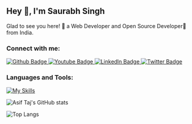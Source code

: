 ## Hey 👋, I'm Saurabh Singh

Glad to see you here! 🤩 a Web Developer and Open Source Developer🚀 from India.

### Connect with me:
<div id="badges">
  <a href="https://github.com/saurabhsinngh">
    <img src="https://img.shields.io/badge/Github-white?style=for-the-badge&logo=Github&logoColor=black" alt="Github Badge"/>
  </a>
  <a href="https://www.youtube.com/@saurabhsinghvlogs2432">
    <img src="https://img.shields.io/badge/YouTube-red?style=for-the-badge&logo=youtube&logoColor=white" alt="Youtube Badge"/>
  </a>
   <a href="https://www.linkedln.com/in/saurabh-singh-70939a195/">
    <img src="https://img.shields.io/badge/Linkedln-blue?style=for-the-badge&logo=linkedln&logoColor=white" alt="Linkedln Badge"/>
  </a>
   <a href="https://x.com/Saurabh_Singh54">
    <img src="https://img.shields.io/badge/Twitter-blue?style=for-the-badge&logo=twitter&logoColor=white" alt="Twitter Badge"/>
  </a>
</div>

### Languages and Tools:
[![My Skills](https://skillicons.dev/icons?i=flutter,dart,firebase,github,git,postman,figma,xd&perline=5)](https://skillicons.dev)

![Asif Taj's GitHub stats](https://github-readme-stats.vercel.app/api?username=axiftaj&show_icons=true&theme=dark)

![Top Langs](https://github-readme-stats.vercel.app/api/top-langs/?username=axiftaj&theme=dark)


